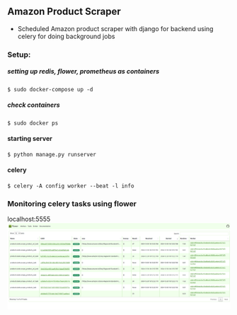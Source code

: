 ## Amazon Product Scraper
- Scheduled Amazon product scraper with django for backend using celery for doing background jobs

### Setup:
##### setting up redis, flower, prometheus as containers
```
$ sudo docker-compose up -d
```

##### check containers
```
$ sudo docker ps
```

#### starting server
```
$ python manage.py runserver
```

#### celery 
```
$ celery -A config worker --beat -l info
```

### Monitoring celery tasks using flower
localhost:5555
![Alt text](images/celery-flower.png)